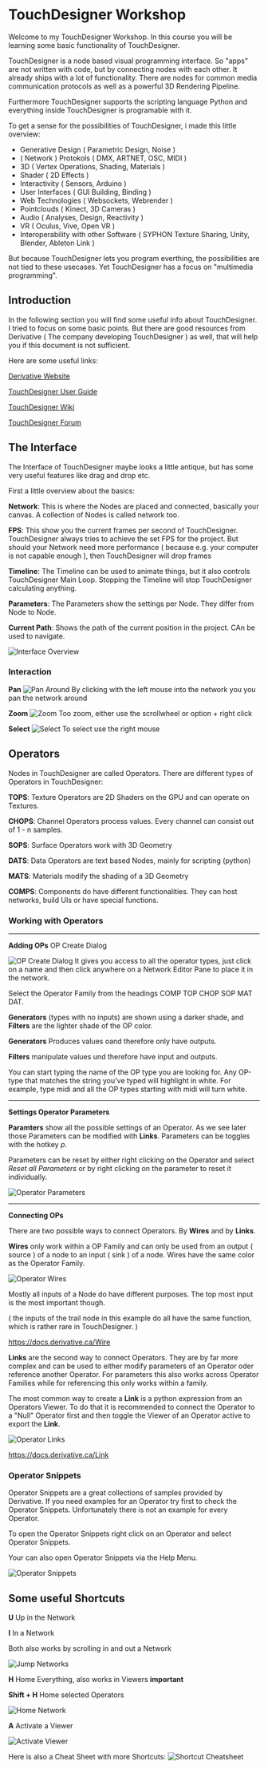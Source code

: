 # TouchDesigner Workshop

Welcome to my TouchDesigner Workshop. In this course you will be learning some basic functionality of TouchDesigner.

TouchDesigner is a node based visual programming interface. So "apps" are not written with code, but by connecting nodes with each other. It already ships with a lot of functionality. There are nodes for common media communication protocols as well as a powerful 3D Rendering Pipeline.

Furthermore TouchDesigner supports the scripting language Python and everything inside TouchDesigner is programable with it.

To get a sense for the possibilities of TouchDesigner, i made this little overview:

- Generative Design ( Parametric Design, Noise )
- ( Network ) Protokols ( DMX, ARTNET, OSC, MIDI )
- 3D ( Vertex Operations, Shading, Materials )
- Shader ( 2D Effects )
- Interactivity ( Sensors, Arduino )
- User Interfaces ( GUI Building, Binding )
- Web Technologies ( Websockets, Webrender )
- Pointclouds ( Kinect, 3D Cameras )
- Audio ( Analyses, Design, Reactivity )
- VR ( Oculus, Vive, Open VR )
- Interoperability with other Software ( SYPHON Texture Sharing, Unity, Blender, Ableton Link )

But because TouchDesigner lets you program everthing, the possibilities are not tied to these usecases. Yet TouchDesigner has a focus on "multimedia programming".

## Introduction

In the following section you will find some useful info about TouchDesigner. I tried to focus on some basic points. But there are good resources from Derivative ( The company developing TouchDesigner ) as well, that will help you if this document is not sufficient.

Here are some useful links:

[Derivative Website](https://www.derivative.ca)

[TouchDesigner User Guide](https://derivative.ca/UserGuide/)

[TouchDesigner Wiki](https://docs.derivative.ca/Main_Page)

[TouchDesigner Forum](https://forum.derivative.ca)

## The Interface

The Interface of TouchDesigner maybe looks a little antique, but has some very useful features like drag and drop etc.

First a little overview about the basics:

**Network**: This is where the Nodes are placed and connected, basically your canvas. A collection of Nodes is called network too.

**FPS**: This show you the current frames per second of TouchDesigner. TouchDesigner always tries to achieve the set FPS for the project. But should your Network need more performance ( because e.g. your computer is not capable enough ), then TouchDesigner will drop frames

**Timeline**: The Timeline can be used to animate things, but it also controls TouchDesigner Main Loop. Stopping the Timeline will stop TouchDesigner calculating anything.

**Parameters**: The Parameters show the settings per Node. They differ from Node to Node.

**Current Path**: Shows the path of the current position in the project. CAn be used to navigate.

![Interface Overview](./images/interface.png)

### Interaction

**Pan**
![Pan Around](./images/interface-pan.gif)
By clicking with the left mouse into the network you you pan the network around

**Zoom**
![Zoom](./images/interface-zoom.gif)
Too zoom, either use the scrollwheel or option + right click

**Select**
![Select](./images/interface-select.gif)
To select use the right mouse

## Operators

Nodes in TouchDesigner are called Operators. There are different types of Operators in TouchDesigner:

**TOPS**: Texture Operators are 2D Shaders on the GPU and can operate on Textures.

**CHOPS**: Channel Operators process values. Every channel can consist out of 1 - n samples.

**SOPS**: Surface Operators work with 3D Geometry

**DATS**: Data Operators are text based Nodes, mainly for scripting (python)

**MATS**: Materials modify the shading of a 3D Geometry

**COMPS**: Components do have different functionalities. They can host networks, build UIs or have special functions.

### Working with Operators

---

**Adding OPs** OP Create Dialog

![OP Create Dialog](./images/operatrs-create.gif)
It gives you access to all the operator types, just click on a name and then click anywhere on a Network Editor Pane to place it in the network.

Select the Operator Family from the headings COMP TOP CHOP SOP MAT DAT.

**Generators** (types with no inputs) are shown using a darker shade, and **Filters** are the lighter shade of the OP color.

**Generators** Produces values oand therefore only have outputs.

**Filters** manipulate values und therefore have input and outputs.

You can start typing the name of the OP type you are looking for. Any OP-type that matches the string you’ve typed will highlight in white. For example, type midi and all the OP types starting with midi will turn white.

---

**Settings Operator Parameters**

**Paramters** show all the possible settings of an Operator. As we see later those Parameters can be modified with **Links**. Parameters can be toggles with the hotkey _p_.

Parameters can be reset by either right clicking on the Operator and select _Reset all Parameters_ or by right clicking on the parameter to reset it individually.

![Operator Parameters](./images/operators-parameters.gif)

---

**Connecting OPs**

There are two possible ways to connect Operators. By **Wires** and by **Links**.

**Wires** only work within a OP Family and can only be used from an output ( source ) of a node to an input ( sink ) of a node. Wires have the same color as the Operator Family.

![Operator Wires](./images/operators-wires.gif)

Mostly all inputs of a Node do have different purposes. The top most input is the most important though.

( the inputs of the trail node in this example do all have the same function, which is rather rare in TouchDesigner. )

https://docs.derivative.ca/Wire

**Links** are the second way to connect Operators. They are by far more complex and can be used to either modify parameters of an Operator oder reference another Operator. For parameters this also works across Operator Families while for referencing this only works within a family.

The most common way to create a **Link** is a python expression from an Operators Viewer. To do that it is recommended to connect the Operator to a "Null" Operator first and then toggle the Viewer of an Operator active to export the **Link**.

![Operator Links](./images/operator-links.gif)

https://docs.derivative.ca/Link

### Operator Snippets

Operator Snippets are a great collections of samples provided by Derivative. If you need examples for an Operator try first to check the Operator Snippets. Unfortunately there is not an example for every Operator.

To open the Operator Snippets right click on an Operator and select Operator Snippets.

Your can also open Operator Snippets via the Help Menu.

![Operator Snippets](./images/operator-snippets.gif)

## Some useful Shortcuts

**U** Up in the Network

**I** In a Network

Both also works by scrolling in and out a Network

![Jump Networks](./images/jumo-in-out-network.gif)

**H** Home Everything, also works in Viewers **important**

**Shift + H** Home selected Operators

![Home Network](./images/homing.gif)

**A** Activate a Viewer

![Activate Viewer](./images/activating-viewer.gif)

Here is also a Cheat Sheet with more Shortcuts:
![Shortcut Cheatsheet](./images/cheat-sheet.png)
